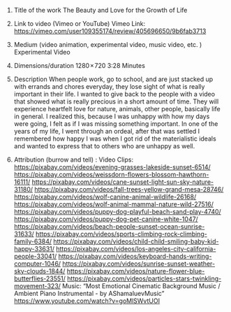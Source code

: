 1. Title of the work
The Beauty and Love for the Growth of Life

2. Link to video (Vimeo or YouTube)
Vimeo Link: https://vimeo.com/user109355174/review/405696650/9b6fab3713
 
3. Medium (video animation, experimental video, music video, etc. )
Experimental Video
 
4. Dimensions/duration
1280 × 720
3:28 Minutes
 
5. Description 
When people work, go to school, and are just stacked up with errands and chores everyday, they lose sight of what is really important in their life. I wanted to give back to the people with a video that showed what is really precious in a short amount of time. They will experience heartfelt love for nature, animals, other people, basically life in general. I realized this, because I was unhappy with how my days were going, I felt as if I was missing something important. In one of the years of my life, I went through an ordeal, after that was settled I remembered how happy I was when I got rid of the materialistic ideals and wanted to express that to others who are unhappy as well. 
 
6. Attribution (burrow and tell) : 
Video Clips:
https://pixabay.com/videos/evening-grasses-lakeside-sunset-6514/
https://pixabay.com/videos/weissdorn-flowers-blossom-hawthorn-16111/
https://pixabay.com/videos/cane-sunset-light-sun-sky-nature-31180/
https://pixabay.com/videos/fall-trees-yellow-grand-mesa-28746/
https://pixabay.com/videos/wolf-canine-animal-wildlife-26168/
https://pixabay.com/videos/wolf-animal-mammal-nature-wild-27516/
https://pixabay.com/videos/puppy-dog-playful-beach-sand-play-4740/
https://pixabay.com/videos/puppy-dog-pet-canine-white-1047/
https://pixabay.com/videos/beach-people-sunset-ocean-sunrise-31633/
https://pixabay.com/videos/sports-climbing-rock-climbing-family-6384/
https://pixabay.com/videos/child-child-smiling-baby-kid-happy-33631/
https://pixabay.com/videos/los-angeles-city-california-people-33041/
https://pixabay.com/videos/keyboard-hands-writing-computer-1046/
https://pixabay.com/videos/sunrise-sunset-weather-sky-clouds-1844/
https://pixabay.com/videos/nature-flower-blue-butterflies-23551/
https://pixabay.com/videos/particles-stars-twinkling-movement-323/
Music: 
“Most Emotional Cinematic Background Music / Ambient Piano Instrumental - by AShamaluevMusic”
https://www.youtube.com/watch?v=goMlSWvtUOI

